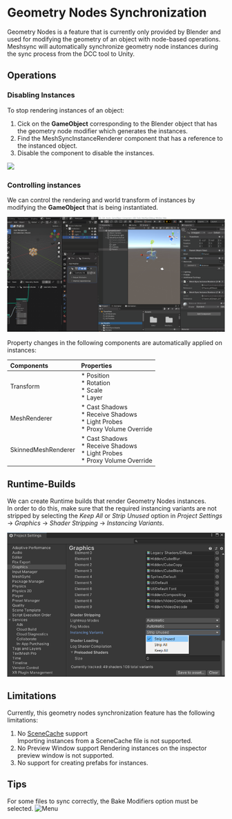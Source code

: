 # Geometry Nodes Synchronization

Geometry Nodes is a feature that is currently only provided by Blender and 
used for modifying the geometry of an object with node-based operations.  
Meshsync will automatically synchronize geometry node instances during the sync process
from the DCC tool to Unity.

## Operations

### Disabling Instances

To stop rendering instances of an object:
1. Cick on the **GameObject** corresponding to the Blender object that has the geometry node modifier which generates the instances. 
2. Find the MeshSyncInstanceRenderer component that has a reference to the instanced object. 
3. Disable the component to disable the instances.

![](images/GeometryNodesDisable.gif)

### Controlling instances

We can control the rendering and world transform of instances by modifying the **GameObject** that 
is being instantiated.

![Menu](images/GeometryNodesMove.gif)

Property changes in the following components are automatically applied on instances:

|**Components** |**Properties** |
|:---                 |:---|
| Transform           | * Position <br/> * Rotation <br/> * Scale <br/> * Layer|
| MeshRenderer        | * Cast Shadows  <br/> * Receive Shadows <br/> * Light Probes <br/> * Proxy Volume Override|
| SkinnedMeshRenderer | * Cast Shadows <br/> * Receive Shadows <br/> * Light Probes <br/> * Proxy Volume Override|

## Runtime-Builds

We can create Runtime builds that render Geometry Nodes instances.      
In order to do this, make sure that the required instancing variants are not stripped by 
selecting the _Keep All_ or _Strip Unused_ option in _Project Settings_ &rarr; _Graphics_ &rarr; _Shader Stripping_ &rarr; _Instancing Variants_.

![](images/ProjectSettingsInstancingVariants.png)

## Limitations

Currently, this geometry nodes synchronization feature has the following limitations:
1. No [SceneCache](SceneCache.md) support    
   Importing instances from a SceneCache file is not supported.
2. No Preview Window support 
   Rendering instances on the inspector preview window is not supported.
3. No support for creating prefabs for instances.
   

## Tips
For some files to sync correctly, the Bake Modifiers option must be selected.
![Menu](images/BakeModsTip.png)
